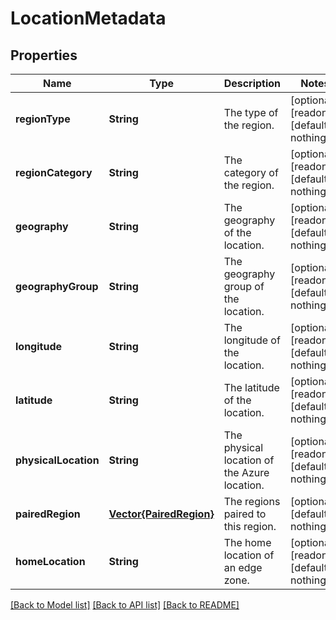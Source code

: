 # LocationMetadata


## Properties
Name | Type | Description | Notes
------------ | ------------- | ------------- | -------------
**regionType** | **String** | The type of the region. | [optional] [readonly] [default to nothing]
**regionCategory** | **String** | The category of the region. | [optional] [readonly] [default to nothing]
**geography** | **String** | The geography of the location. | [optional] [readonly] [default to nothing]
**geographyGroup** | **String** | The geography group of the location. | [optional] [readonly] [default to nothing]
**longitude** | **String** | The longitude of the location. | [optional] [readonly] [default to nothing]
**latitude** | **String** | The latitude of the location. | [optional] [readonly] [default to nothing]
**physicalLocation** | **String** | The physical location of the Azure location. | [optional] [readonly] [default to nothing]
**pairedRegion** | [**Vector{PairedRegion}**](PairedRegion.md) | The regions paired to this region. | [optional] [default to nothing]
**homeLocation** | **String** | The home location of an edge zone. | [optional] [readonly] [default to nothing]


[[Back to Model list]](../README.md#models) [[Back to API list]](../README.md#api-endpoints) [[Back to README]](../README.md)


